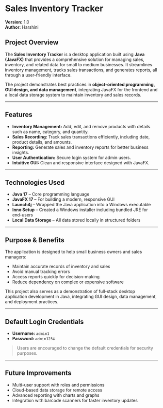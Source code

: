 # Sales Inventory Tracker

**Version:** 1.0  
**Author:** Harshini  

## Project Overview

The **Sales Inventory Tracker** is a desktop application built using **Java (JavaFX)** that provides a comprehensive solution for managing sales, inventory, and related data for small to medium businesses. It streamlines inventory management, tracks sales transactions, and generates reports, all through a user-friendly interface.  

The project demonstrates best practices in **object-oriented programming, GUI design, and data management**, integrating JavaFX for the frontend and a local data storage system to maintain inventory and sales records.  

---

## Features

- **Inventory Management:** Add, edit, and remove products with details such as name, category, and quantity.  
- **Sales Recording:** Track sales transactions efficiently, including date, product details, and amounts.  
- **Reporting:** Generate sales and inventory reports for better business insights.  
- **User Authentication:** Secure login system for admin users.  
- **Intuitive GUI:** Clean and responsive interface designed with JavaFX.  

---

## Technologies Used

- **Java 17** – Core programming language  
- **JavaFX 17** – For building a modern, responsive GUI  
- **Launch4j** – Wrapped the Java application into a Windows executable  
- **Inno Setup** – Created a Windows installer including bundled JRE for end-users  
- **Local Data Storage** – All data stored locally in structured folders  

---

## Purpose & Benefits

The application is designed to help small business owners and sales managers:

- Maintain accurate records of inventory and sales  
- Avoid manual tracking errors  
- Access reports quickly for decision-making  
- Reduce dependency on complex or expensive software  

This project also serves as a demonstration of full-stack desktop application development in Java, integrating GUI design, data management, and deployment practices.  

---

## Default Login Credentials

- **Username:** `admin1`  
- **Password:** `admin1234`  

> Users are encouraged to change the default credentials for security purposes.

---

## Future Improvements

- Multi-user support with roles and permissions  
- Cloud-based data storage for remote access  
- Advanced reporting with charts and graphs  
- Integration with barcode scanners for faster inventory updates  



